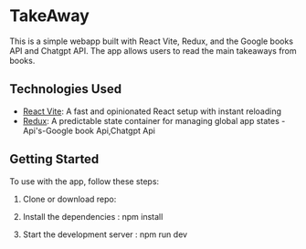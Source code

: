 # TakeAway
This is a simple webapp built with React Vite, Redux, and the Google books API and Chatgpt API. The app allows users to read the main takeaways from books.

## Technologies Used
- [React Vite](https://vitejs.dev/): A fast and opinionated React setup with instant reloading
- [Redux](https://redux.js.org/): A predictable state container for managing global app states
-Api's-Google book Api,Chatgpt Api


## Getting Started

To use with the app, follow these steps:

1. Clone or download repo:

2. Install the dependencies : 
   npm install

3. Start the development server : 
   npm run dev
